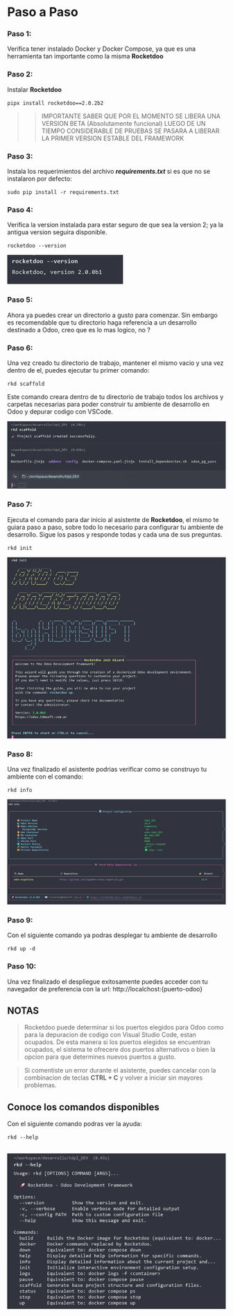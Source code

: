 # Paso a Paso

### Paso 1:

Verifica tener instalado Docker y Docker Compose, ya que es una herramienta tan importante como la misma **Rocketdoo**

### Paso 2:

Instalar **Rocketdoo**

~~~~
pipx install rocketdoo==2.0.2b2
~~~~

>> IMPORTANTE SABER QUE POR EL MOMENTO SE LIBERA UNA VERSION BETA (Absolutamente funcional)
>> LUEGO DE UN TIEMPO CONSIDERABLE DE PRUEBAS SE PASARA A LIBERAR LA PRIMER VERSION ESTABLE DEL FRAMEWORK

<!-- ![rocketdoo-docs-img](../img/rkd-beta6.png) -->


### Paso 3:

Instala los requerimientos del archivo ***requirements.txt*** si es que no se instalaron por defecto:

~~~
sudo pip install -r requirements.txt
~~~

### Paso 4:

Verifica la version instalada para estar seguro de que sea la version 2; ya la antigua version seguira disponible.

~~~~
rocketdoo --version
~~~~


![rocketdoo-docs-img](../img/rkd-versionado.png)

### Paso 5:

Ahora ya puedes crear un directorio a gusto para comenzar. Sin embargo es recomendable que tu directorio haga referencia a
un desarrollo destinado a Odoo, creo que es lo mas logico, no ? 


### Paso 6:

Una vez creado tu directorio de trabajo, mantener el mismo vacio y una vez dentro de el, puedes ejecutar tu primer comando:

~~~~
rkd scaffold
~~~~
Este comando creara dentro de tu directorio de trabajo todos los archivos y carpetas necesarias para poder construir tu 
ambiente de desarrollo en Odoo y depurar codigo con VSCode.



![rocketdoo-img-5](../img/rkd-scaffold.png)

### Paso 7:

Ejecuta el comando para dar inicio al asistente de **Rocketdoo**, el mismo te guiara paso a paso, sobre todo lo 
necesario para configurar tu ambiente de desarrollo. 
Sigue los pasos y responde todas y cada una de sus preguntas.

~~~
rkd init
~~~

![rocketdoo-img-5](../img/rkd-init.png)


### Paso 8:

Una vez finalizado el asistente podrias verificar como se construyo tu ambiente con el comando:

~~~~
rkd info
~~~~

![rocketdoo-img-5](../img/rkd-info.png)

### Paso 9:

Con el siguiente comando ya podras desplegar tu ambiente de desarrollo

~~~~
rkd up -d
~~~~

### Paso 10:

Una vez finalizado el despliegue exitosamente puedes acceder con tu navegador de preferencia con la url:
http://localchost:{puerto-odoo}


## NOTAS 

> Rocketdoo puede determinar si los puertos elegidos para Odoo como para la depuracion de codigo con Visual Studio Code, estan 
ocupados. De esta manera si los puertos elegidos se encuentran ocupados, el sistema te ofrecere dos puertos alternativos
o bien la opcion para que determines nuevos puertos a gusto.

> Si comentiste un error durante el asistente, puedes cancelar con la combinacion de teclas **CTRL + C** y volver a iniciar
sin mayores problemas.


## Conoce los comandos disponibles

Con el siguiente comando podras ver la ayuda: 

~~~~
rkd --help
~~~~

![rocketdoo-img-5](../img/rkd-help.png)
---

